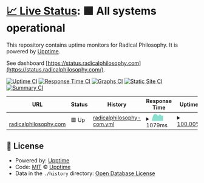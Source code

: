 # [📈 Live Status](https://upptime.github.io/upptime): <!--live status--> **🟩 All systems operational**

This repository contains uptime monitors for Radical Philosophy. It is powered by [Upptime](https://github.com/upptime/upptime).

See dashboard [https://status.radicalphilosophy.com](https://status.radicalphilosophy.com/).

[![Uptime CI](https://github.com/danielnemenyi/upptime/workflows/Uptime%20CI/badge.svg)](https://github.com/danielnemenyi/upptime/actions?query=workflow%3A%22Uptime+CI%22)
[![Response Time CI](https://github.com/danielnemenyi/upptime/workflows/Response%20Time%20CI/badge.svg)](https://github.com/danielnemenyi/upptime/actions?query=workflow%3A%22Response+Time+CI%22)
[![Graphs CI](https://github.com/danielnemenyi/upptime/workflows/Graphs%20CI/badge.svg)](https://github.com/danielnemenyi/upptime/actions?query=workflow%3A%22Graphs+CI%22)
[![Static Site CI](https://github.com/danielnemenyi/upptime/workflows/Static%20Site%20CI/badge.svg)](https://github.com/danielnemenyi/upptime/actions?query=workflow%3A%22Static+Site+CI%22)
[![Summary CI](https://github.com/danielnemenyi/upptime/workflows/Summary%20CI/badge.svg)](https://github.com/danielnemenyi/upptime/actions?query=workflow%3A%22Summary+CI%22)

<!--start: status pages-->
<!-- This summary is generated by Upptime (https://github.com/upptime/upptime) -->
<!-- Do not edit this manually, your changes will be overwritten -->
<!-- prettier-ignore -->
| URL | Status | History | Response Time | Uptime |
| --- | ------ | ------- | ------------- | ------ |
| <img alt="" src="https://icons.duckduckgo.com/ip3/www.radicalphilosophy.com.ico" height="13"> [radicalphilosophy.com](https://www.radicalphilosophy.com) | 🟩 Up | [radicalphilosophy-com.yml](https://github.com/danielnemenyi/rp-upptime/commits/HEAD/history/radicalphilosophy-com.yml) | <details><summary><img alt="Response time graph" src="./graphs/radicalphilosophy-com/response-time-week.png" height="20"> 1079ms</summary><br><a href="https://status.radicalphilosophy.com/history/radicalphilosophy-com"><img alt="Response time 1057" src="https://img.shields.io/endpoint?url=https%3A%2F%2Fraw.githubusercontent.com%2Fdanielnemenyi%2Frp-upptime%2FHEAD%2Fapi%2Fradicalphilosophy-com%2Fresponse-time.json"></a><br><a href="https://status.radicalphilosophy.com/history/radicalphilosophy-com"><img alt="24-hour response time 1127" src="https://img.shields.io/endpoint?url=https%3A%2F%2Fraw.githubusercontent.com%2Fdanielnemenyi%2Frp-upptime%2FHEAD%2Fapi%2Fradicalphilosophy-com%2Fresponse-time-day.json"></a><br><a href="https://status.radicalphilosophy.com/history/radicalphilosophy-com"><img alt="7-day response time 1079" src="https://img.shields.io/endpoint?url=https%3A%2F%2Fraw.githubusercontent.com%2Fdanielnemenyi%2Frp-upptime%2FHEAD%2Fapi%2Fradicalphilosophy-com%2Fresponse-time-week.json"></a><br><a href="https://status.radicalphilosophy.com/history/radicalphilosophy-com"><img alt="30-day response time 1086" src="https://img.shields.io/endpoint?url=https%3A%2F%2Fraw.githubusercontent.com%2Fdanielnemenyi%2Frp-upptime%2FHEAD%2Fapi%2Fradicalphilosophy-com%2Fresponse-time-month.json"></a><br><a href="https://status.radicalphilosophy.com/history/radicalphilosophy-com"><img alt="1-year response time 1083" src="https://img.shields.io/endpoint?url=https%3A%2F%2Fraw.githubusercontent.com%2Fdanielnemenyi%2Frp-upptime%2FHEAD%2Fapi%2Fradicalphilosophy-com%2Fresponse-time-year.json"></a></details> | <details><summary><a href="https://status.radicalphilosophy.com/history/radicalphilosophy-com">100.00%</a></summary><a href="https://status.radicalphilosophy.com/history/radicalphilosophy-com"><img alt="All-time uptime 99.84%" src="https://img.shields.io/endpoint?url=https%3A%2F%2Fraw.githubusercontent.com%2Fdanielnemenyi%2Frp-upptime%2FHEAD%2Fapi%2Fradicalphilosophy-com%2Fuptime.json"></a><br><a href="https://status.radicalphilosophy.com/history/radicalphilosophy-com"><img alt="24-hour uptime 100.00%" src="https://img.shields.io/endpoint?url=https%3A%2F%2Fraw.githubusercontent.com%2Fdanielnemenyi%2Frp-upptime%2FHEAD%2Fapi%2Fradicalphilosophy-com%2Fuptime-day.json"></a><br><a href="https://status.radicalphilosophy.com/history/radicalphilosophy-com"><img alt="7-day uptime 100.00%" src="https://img.shields.io/endpoint?url=https%3A%2F%2Fraw.githubusercontent.com%2Fdanielnemenyi%2Frp-upptime%2FHEAD%2Fapi%2Fradicalphilosophy-com%2Fuptime-week.json"></a><br><a href="https://status.radicalphilosophy.com/history/radicalphilosophy-com"><img alt="30-day uptime 100.00%" src="https://img.shields.io/endpoint?url=https%3A%2F%2Fraw.githubusercontent.com%2Fdanielnemenyi%2Frp-upptime%2FHEAD%2Fapi%2Fradicalphilosophy-com%2Fuptime-month.json"></a><br><a href="https://status.radicalphilosophy.com/history/radicalphilosophy-com"><img alt="1-year uptime 100.00%" src="https://img.shields.io/endpoint?url=https%3A%2F%2Fraw.githubusercontent.com%2Fdanielnemenyi%2Frp-upptime%2FHEAD%2Fapi%2Fradicalphilosophy-com%2Fuptime-year.json"></a></details>

<!--end: status pages-->

## 📄 License

- Powered by: [Upptime](https://github.com/upptime/upptime)
- Code: [MIT](./LICENSE) © [Upptime](https://upptime.js.org)
- Data in the `./history` directory: [Open Database License](https://opendatacommons.org/licenses/odbl/1-0/)
